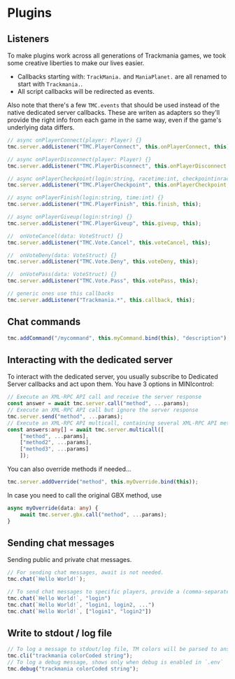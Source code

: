 # Plugins

## Listeners

To make plugins work across all generations of Trackmania games, we took some creative liberties to make our lives easier.

* Callbacks starting with: `TrackMania.` and  `ManiaPlanet.` are all renamed to start with `Trackmania.`.
* All script callbacks will be redirected as events.

Also note that there's a few `TMC.events` that should be used instead of the native dedicated server callbacks.
These are writen as adapters so they'll provide the right info from each game in the same way,
even if the game's underlying data differs.

```ts
// async onPlayerConnect(player: Player) {}
tmc.server.addListener("TMC.PlayerConnect", this.onPlayerConnect, this)

// async onPlayerDisconnect(player: Player) {}
tmc.server.addListener("TMC.PlayerDisconnect", this.onPlayerDisconnect, this)

// async onPlayerCheckpoint(login:string, racetime:int, checkpointinrace:int) {}
tmc.server.addListener("TMC.PlayerCheckpoint", this.onPlayerCheckpoint, this);

// async onPlayerFinish(login:string, time:int) {}
tmc.server.addListener("TMC.PlayerFinish", this.finish, this);

// async onPlayerGiveup(login:string) {}
tmc.server.addListener("TMC.PlayerGiveup", this.giveup, this);

//  onVoteCancel(data: VoteStruct) {}
tmc.server.addListener("TMC.Vote.Cancel", this.voteCancel, this);

//  onVoteDeny(data: VoteStruct) {}
tmc.server.addListener("TMC.Vote.Deny", this.voteDeny, this);

//  onVotePass(data: VoteStruct) {}
tmc.server.addListener("TMC.Vote.Pass", this.votePass, this);

// generic ones use this callbacks
tmc.server.addListener("Trackmania.*", this.callback, this);
```

## Chat commands

```ts
tmc.addCommand("/mycommand", this.myCommand.bind(this), "description");
```



## Interacting with the dedicated server

To interact with the dedicated server, you usually subscribe to Dedicated Server callbacks and act upon them.
You have 3 options in MINIcontrol:

```ts
// Execute an XML-RPC API call and receive the server response
const answer = await tmc.server.call("method", ...params);
// Execute an XML-RPC API call but ignore the server response
tmc.server.send("method", ...params);
// Execute an XML-RPC API multicall, containing several XML-RPC API methods
const answers:any[] = await tmc.server.multicall([
    ["method", ...params],
    ["method2", ...params],
    ["method3", ...params]
    ]);
```

You can also override methods if needed...

```ts
tmc.server.addOverride("method", this.myOverride.bind(this));
```

In case you need to call the original GBX method, use

```ts
async myOverride(data: any) {
    await tmc.server.gbx.call("method", ...params);
}
```

## Sending chat messages

Sending public and private chat messages.

```ts
// For sending chat messages, await is not needed.
tmc.chat(`Hello World!`);

// To send chat messages to specific players, provide a (comma-separated list or array of) login(s) as second parameter
tmc.chat(`Hello World!`, "login")
tmc.chat(`Hello World!`, "login1, login2, ...")
tmc.chat(`Hello World!`, ["login1", "login2"])
```

## Write to stdout / log file

```ts
// To log a message to stdout/log file, TM colors will be parsed to ansi sequences
tmc.cli("trackmania colorCoded string");
// To log a debug message, shows only when debug is enabled in `.env`
tmc.debug("trackmania colorCoded string");
```

